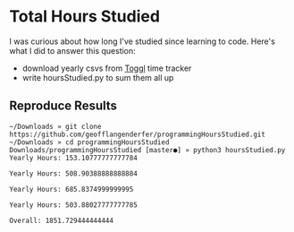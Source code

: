 # Total Hours Studied
I was curious about how long I've studied since learning to code. Here's what I did to answer this question:
- download yearly csvs from [Toggl](https://toggl.com) time tracker
- write hoursStudied.py to sum them all up

## Reproduce Results

```
~/Downloads » git clone https://github.com/geofflangenderfer/programmingHoursStudied.git
~/Downloads » cd programmingHoursStudied
Downloads/programmingHoursStudied [master●] » python3 hoursStudied.py
Yearly Hours: 153.10777777777784

Yearly Hours: 508.90388888888884

Yearly Hours: 685.8374999999995

Yearly Hours: 503.88027777777785

Overall: 1851.729444444444
```
